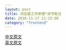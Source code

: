 ```yaml
---
layout: post
title: 浏览器工作原理*读书笔记
date: 2016-11-17 11:15:00
category: "frontend"
---
```


[中文原文](https://www.html5rocks.com/zh/tutorials/internals/howbrowserswork/?hmsr=toutiao.io&utm_medium=toutiao.io&utm_source=toutiao.io)  
[英文原文](http://taligarsiel.com/Projects/howbrowserswork1.htm)  
